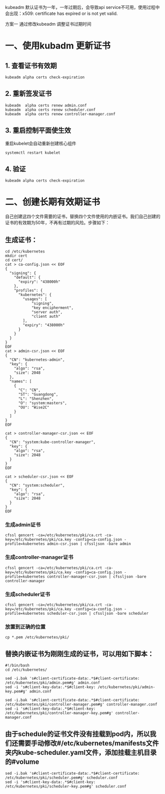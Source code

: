 kubeadm 默认证书为一年，一年过期后，会导致api service不可用，使用过程中会出现：x509: certificate has expired or is not yet valid.

方案一 通过修改kubeadm 调整证书过期时间
# 一、使用kubadm 更新证书
##  1. 查看证书有效期
```
kubeadm alpha certs check-expiration
```
##  2. 重新签发证书
```
kubeadm  alpha certs renew admin.conf
kubeadm  alpha certs renew scheduler.conf 
kubeadm  alpha certs renew controller-manager.conf
```

## 3. 重启控制平面使生效
重启kubelet会自动重新创建核心组件
```
systemctl restart kubelet
```
## 4. 验证
```kubeadm alpha certs check-expiration```

#  二、创建长期有效期证书
自己创建这四个文件需要的证书，替换四个文件使用的内嵌证书。我们自己创建的证书的有效期为50年，不再有过期的风险。步骤如下：
## 生成证书：
```
cd /etc/kubernetes
mkdir cert
cd cert/
cat > ca-config.json << EOF
{
  "signing": {
    "default": {
      "expiry": "438000h"
    },
    "profiles": {
      "kubernetes": {
        "usages": [
            "signing",
            "key encipherment",
            "server auth",
            "client auth"
        ],
        "expiry": "438000h"
      }
    }
  }
}
EOF
cat > admin-csr.json << EOF
{
  "CN": "kubernetes-admin",
  "key": {
    "algo": "rsa",
    "size": 2048
  },
  "names": [
    {
      "C": "CN",
      "ST": "Guangdong",
      "L": "Shenzhen",
      "O": "system:masters",
      "OU": "Wise2C"
    }
  ]
}
EOF

cat > controller-manager-csr.json << EOF
{
  "CN": "system:kube-controller-manager",
  "key": {
    "algo": "rsa",
    "size": 2048
  }
}
EOF

cat > scheduler-csr.json << EOF
{
  "CN": "system:scheduler",
  "key": {
    "algo": "rsa",
    "size": 2048
  }
}
EOF
```


### 生成admin证书
```
cfssl gencert -ca=/etc/kubernetes/pki/ca.crt -ca-key=/etc/kubernetes/pki/ca.key -config=ca-config.json -profile=kubernetes admin-csr.json | cfssljson -bare admin
```
### 生成controller-manager证书
```
cfssl gencert -ca=/etc/kubernetes/pki/ca.crt -ca-key=/etc/kubernetes/pki/ca.key -config=ca-config.json -profile=kubernetes controller-manager-csr.json | cfssljson -bare controller-manager
```
### 生成scheduler证书
```
cfssl gencert -ca=/etc/kubernetes/pki/ca.crt -ca-key=/etc/kubernetes/pki/ca.key -config=ca-config.json -profile=kubernetes scheduler-csr.json | cfssljson -bare scheduler
```
### 放置到正确的位置
```
cp *.pem /etc/kubernetes/pki/
```

## 替换内嵌证书为刚刚生成的证书，可以用如下脚本：
```
#!/bin/bash
cd /etc/kubernetes/

sed -i.bak 's#client-certificate-data:.*$#client-certificate: /etc/kubernetes/pki/admin.pem#g' admin.conf
sed -i 's#client-key-data:.*$#client-key: /etc/kubernetes/pki/admin-key.pem#g' admin.conf

sed -i.bak 's#client-certificate-data:.*$#client-certificate: /etc/kubernetes/pki/controller-manager.pem#g' controller-manager.conf 
sed -i 's#client-key-data:.*$#client-key: /etc/kubernetes/pki/controller-manager-key.pem#g' controller-manager.conf
```
## 由于schedule的证书文件没有挂载到pod内，所以我们还需要手动修改#/etc/kubernetes/manifests文件夹内kube-scheduler.yaml文件，添加挂载主机目录的#volume
```
sed -i.bak 's#client-certificate-data:.*$#client-certificate: /etc/kubernetes/pki/scheduler.pem#g' scheduler.conf 
sed -i 's#client-key-data:.*$#client-key: /etc/kubernetes/pki/scheduler-key.pem#g' scheduler.conf
```
